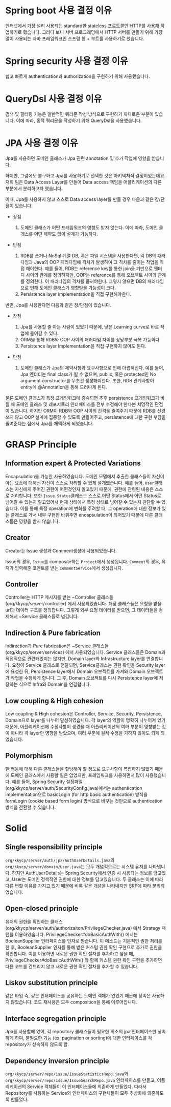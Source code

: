 # Spring boot 사용 결정 이유

인터넷에서 가장 널리 사용되는 standard한 stateless 프로토콜인 HTTP를 사용해 작업하기로 했습니다. 그러다 보니 서버 프로그래밍에서 HTTP 서버를 만들기 위해 가장 많이 사용되는 자바 프레임워크인 스프링 웹 + 부트를 사용하기로 했습니다.

# Spring security 사용 결정 이유

쉽고 빠르게 authentication과 authorization을 구현하기 위해 사용했습니다.

# QueryDsl 사용 결정 이유

검색 및 필터링 기능은 일반적인 쿼리문 작성 방식으로 구현하기 까다로운 부분이 있습니다. 이에 따라, 동적 쿼리문을 작성하기 위해 QueryDsl을 사용했습니다.

# JPA 사용 결정 이유

Jpa를 사용하면 도메인 클래스가 Jpa 관련 annotation 및 추가 작업에 영향을 받습니다. 

하지만, 그럼에도 불구하고 Jpa를 사용하기로 선택한 것은 아키택처적 결정이었는데요. 저희 팀은 Data Access Layer를 만들어 Data access 책임을 어플리케이션의 다른 부분에서 분리하고자 했습니다. 

이때, Jpa를 사용하지 않고 스스로 Data access layer를 만들 경우 다음과 같은 장/단점이 있습니다.

- 장점

  1. 도메인 클래스가 어떤 프레임워크의 영향도 받지 않는다. 이에 따라, 도메인 클래스를 어떤 제약도 없이 설계가 가능하다.

- 단점

  1. RDB를 쓰거나 NoSql 계열 DB, 혹은 파일 시스템을 사용한다면, 각 DB의 패러다임과 Java의 OOP 패러다임에 격차가 발생하여 그 격차를 줄이는 작업을 직접 해야한다. 예를 들어, RDB는 reference key를 통한 join을 기반으로 엔터디 사이의 관계를 정의하지만, OOP는 reference를 통해 오브젝트 사이의 관계를 정의한다. 이 패러다임의 격차를 좁혀야한다. 그렇지 않으면 DB의 패러다임으로 인해 도메인 클래스가 영향받을 가능성이 크다.
  2. Persistence layer implementation을 직접 구현해야한다.

  

반면, Jpa를 사용한다면 다음과 같은 장/단점이 있습니다.

- 장점
  1. Jpa를 사용할 줄 아는 사람이 있었기 때문에, 낮은 Learning curve로 바로 작업에 들어갈 수 있다.
  2. ORM을 통해 RDB와 OOP 사이의 패러다임 차이를 상당부분 극복 가능하다
  3. Persistence layer Implementation을 직접 구현하지 않아도 된다.

- 단점
  1. 도메인 클래스가 Jpa의 제약사항과 요구사항으로 인해 더럽혀진다. 예를 들어, Jpa 엔터티는 final class가 될 수 없으며, public, 혹은 protected인 No argument constructor를 무조건 생성해야한다. 또한, RDB 관계사항이 entity에 @Annotation을 통해 드러나게 된다.

물론 도메인 클래스가 특정 프레임워크에 종속되면 추후 persistence 프레임워크가 바뀔 때 도메인 클래스 및 레포지토리 인터페이스를 전부 수정해야 한다는 치명적인 단점이 있습니다. 하지만 ORM이 RDB와 OOP 사이의 간격을 줄여주기 때문에 RDB를 신경쓰지 않고 OOP 설계에 집중할 수 있도록 만들어주고, persistence에 대한 구현 부담을 줄여준다는 점에서 Jpa를 채택하게 되었습니다.

# GRASP Principle

## Information expert & Protected Variations

Encapsulation을 가능한 사용하였습니다. 도메인 모델에서 추출한 클래스들이 자신이 아는 요소에 대해선 자신이 스스로 처리할 수 있게 설계했습니다. 예를 들어, `User`클래스는 자신에게 주어진 권한이 어떤것인지 알고있기 때문에, 권한에 관련된 내용은 스스로 처리합니다. 또한 `Issue.Status`클래스는 스스로 어떤 Status에서 어떤 Status로 넘어갈 수 있는지 알고있어서 현재 상태에서 특정 상태로 넘어갈 수 있는지 판단할 수 있습니다. 이를 통해 특정 operation에 변화를 주려할 때, 그 operation에 대한 정보가 있는 클래스로 가서 내부 구현만 바꿔주면 encapsulation이 되어있기 때문에 다른 클래스들은 영향을 받지 않습니다.

## Creator

Creator는 Issue 생성과 Comment생성에 사용되었습니다. 

Issue의 경우, `Issue`를 composite하는 `Project`에서 생성됩니다. `Comment`의 경우, 유저가 입력해준 코멘트를 받는 `CommentService`에서 생성됩니다.

## Controller

Controller는 HTTP 메시지를 받는 ~Controller 클래스들 (org/kkycp/server/controller) 에서 사용되었습니다. 해당 클래스들은 요청을 받을 url과 데이터 구조를 정의합니다. 그렇게 외부 요청 데이터를 받으면, 그 데이터들을 정제해서 ~Service 클래스들로 넘깁니다.

## Indirection & Pure fabrication

Indirection과 Pure fabrication은 ~Service 클래스들 (org/kkycp/server/services) 에서 사용되었습니다. Service 클래스들은 Domain과 직접적으로 관련돼있지는 않지만, Domain layer와 Infrastructure layer를 연결합니다. 요청이 Service 클래스로 전달되면, Service클래스는 권한 확인을 Security layer에 요청한 뒤, Persistence layer에서 Domain 오브젝트를 가져와 Domain 오브젝트가 작업을 수행하게 합니다. 그 후, Domain 오브젝트를 다시 Persistence layer에 저장하는 식으로 Infra와 Domain을 연결합니다.

## Low coupling  & High cohesion

Low coupling  & High cohesion은 Controller, Service, Security, Persistence, Domain으로 layer를 나누어 달성하였습니다. 각 layer의 역할이 명확히 나누어져 있기 때문에, 어플리케이션에 수정사항이 생겼을 때 어플리케이션의 여러 부분이 영향받는 것이 아니라 각 layer만 영향을 받았으며, 여러 부분에 걸쳐 수정을 가하지 않아도 되게 되었습니다.

## Polymorphism

한 행동에 대해 다른 클래스들을 할당해야 할 정도로 요구사항이 복잡하지 않았기 때문에 도메인 클래스에서 사용할 일은 없었지만, 프레임워크를 사용하면서 많이 사용했습니다. 예를 들어, Spring Security 설정파일  (org/kkycp/server/auth/SecurityConfig.java)에서는 authentication implementation으로 basicLogin (for http basic authentication) 방식을 formLogin (cookie based form login) 방식으로 바꾸는 것만으로 authentication 방식을 전환할 수 있습니다. 

# Solid

## Single responsibility principle 

 `org/kkycp/server/auth/jpa/AuthUserDetails.java`와 `org/kkycp/server/domain/User.java`는 모두 개념적으로는 시스템 유저를 나타냅니다. 하지만 AuthUserDetails는 Spring Security에서 인증 시 사용되는 정보를 담고있고, User는 도메인 정책적인 권한에 대한 정보를 담고있습니다. 두 클래스는 이에 따라 다른 변할 이유를 가지고 있기 때문에 비록 같은 개념을 나타내지만 SRP에 따라 분리되었습니다.

## Open-closed principle

유저의 권한을 확인하는 클래스 (org/kkycp/server/auth/authorizaiton/PrivilegeChecker.java) 에서 Strategy 패턴을 이용하였습니다. PrivilegeChecker#doBasicAuthWith() 에서는 BooleanSupplier 인터페이스를 인자로 받습니다. 이 메소드는 기본적인 권한 처리를 한 후, BooleanSupplier 인자를 통해 받은 커스텀 권한 확인 구현으로 추가로 권한을 확인합니다. 이를 이용하면 새로운 권한 확인 절차를 추가하고 싶을 때, PrivilegeChecker#doBasicAuthWith() 와 함께 커스템 권한 확인 구현을 추가하면 다른 코드를 건드리지 않고 새로운 권한 확인 절차를 추가할 수 있습니다.

## Liskov substitution principle

같은 타입 즉, 같은 인터페이스를 공유하는 도메인 객체가 없었기 때문에 상속은 사용하지 않았습니다. 코드 재사용은 모두 composition을 통해 이루어집니다.

## Interface segregation principle

Jpa를 사용함에 있어, 각 repository 클래스들이 필요한 최소의 jpa 인터페이스만 상속하게 하여, 불필요한 기능 (ex. pagination or sorting)에 대한 인터페이스를 각 repository가 상속하지 않도록 함.

## Dependency inversion principle

`org/kkycp/server/repo/issue/IssueStatisticsRepo.java`와 `org/kkycp/server/repo/issue/IssueSearchRepo.java` 인터페이스를 만들고, 어플리케이션의 Service 객체들이 이 인터페이스들에 의존하게 만들었다. 따라서 Repository를 사용하는 Service와 인터페이스의 구현체들이 모두 추상화에 의존하도록 만들었다.

